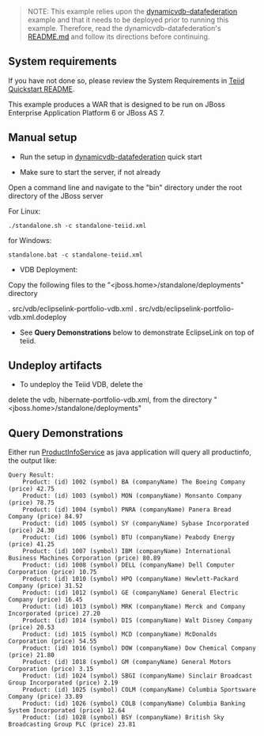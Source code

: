 
>  NOTE:  This example relies upon the [dynamicvdb-datafederation](https://github.com/teiid/teiid-quickstarts/tree/master/dynamicvdb-datafederation) example and that it needs to be deployed prior to running this example. Therefore, read the dynamicvdb-datafederation's [README.md](https://github.com/teiid/teiid-quickstarts/tree/master/dynamicvdb-datafederation) and follow its directions before continuing.


## System requirements


If you have not done so, please review the System Requirements in [Teiid Quickstart README](https://github.com/teiid/teiid-quickstarts).

This example produces a WAR that is designed to be run on JBoss Enterprise Application Platform 6 or JBoss AS 7.



## Manual setup

* Run the setup in [dynamicvdb-datafederation](https://github.com/teiid/teiid-quickstarts/tree/master/dynamicvdb-datafederation) quick start

* Make sure to start the server, if not already

Open a command line and navigate to the "bin" directory under the root directory of the JBoss server

For Linux:   

~~~
./standalone.sh -c standalone-teiid.xml	
~~~

for Windows: 

~~~
standalone.bat -c standalone-teiid.xml
~~~
	
* VDB Deployment:

Copy the following files to the "<jboss.home>/standalone/deployments" directory

. src/vdb/eclipselink-portfolio-vdb.xml
. src/vdb/eclipselink-portfolio-vdb.xml.dodeploy


* See **Query Demonstrations** below to demonstrate EclipseLink on top of teiid.


## Undeploy artifacts

*  To undeploy the Teiid VDB, delete the 

delete the vdb, hibernate-portfolio-vdb.xml, from the directory "<jboss.home>/standalone/deployments"
	
	
## Query Demonstrations
	
Either run [ProductInfoService](src/main/java/org/teiid/quickstart/eclipselink/service/ProductInfoService.java) as java application will query all productinfo, the output like:

~~~
Query Result:
    Product: (id) 1002 (symbol) BA (companyName) The Boeing Company (price) 42.75
    Product: (id) 1003 (symbol) MON (companyName) Monsanto Company (price) 78.75
    Product: (id) 1004 (symbol) PNRA (companyName) Panera Bread Company (price) 84.97
    Product: (id) 1005 (symbol) SY (companyName) Sybase Incorporated (price) 24.30
    Product: (id) 1006 (symbol) BTU (companyName) Peabody Energy (price) 41.25
    Product: (id) 1007 (symbol) IBM (companyName) International Business Machines Corporation (price) 80.89
    Product: (id) 1008 (symbol) DELL (companyName) Dell Computer Corporation (price) 10.75
    Product: (id) 1010 (symbol) HPQ (companyName) Hewlett-Packard Company (price) 31.52
    Product: (id) 1012 (symbol) GE (companyName) General Electric Company (price) 16.45
    Product: (id) 1013 (symbol) MRK (companyName) Merck and Company Incorporated (price) 27.20
    Product: (id) 1014 (symbol) DIS (companyName) Walt Disney Company (price) 20.53
    Product: (id) 1015 (symbol) MCD (companyName) McDonalds Corporation (price) 54.55
    Product: (id) 1016 (symbol) DOW (companyName) Dow Chemical Company (price) 21.80
    Product: (id) 1018 (symbol) GM (companyName) General Motors Corporation (price) 3.15
    Product: (id) 1024 (symbol) SBGI (companyName) Sinclair Broadcast Group Incorporated (price) 2.19
    Product: (id) 1025 (symbol) COLM (companyName) Columbia Sportsware Company (price) 33.89
    Product: (id) 1026 (symbol) COLB (companyName) Columbia Banking System Incorporated (price) 12.64
    Product: (id) 1028 (symbol) BSY (companyName) British Sky Broadcasting Group PLC (price) 23.81
~~~





